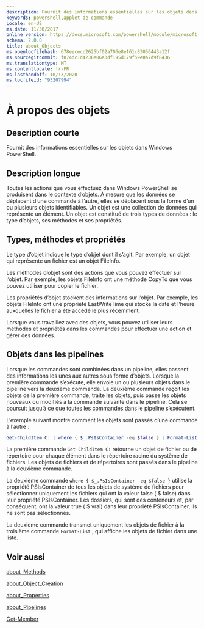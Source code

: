 ```yaml
---
description: Fournit des informations essentielles sur les objets dans Windows PowerShell.
keywords: powershell,applet de commande
Locale: en-US
ms.date: 11/30/2017
online version: https://docs.microsoft.com/powershell/module/microsoft.powershell.core/about/about_objects?view=powershell-5.1&WT.mc_id=ps-gethelp
schema: 2.0.0
title: about_Objects
ms.openlocfilehash: 678eececc2625bf02a706e8ef61c83056443a12f
ms.sourcegitcommit: f874dc1d4236e06a3df195d179f59e0a7d9f8436
ms.translationtype: MT
ms.contentlocale: fr-FR
ms.lasthandoff: 10/13/2020
ms.locfileid: "93207994"
---
```

# <a name="about-objects"></a>À propos des objets

## <a name="short-description"></a>Description courte

Fournit des informations essentielles sur les objets dans Windows PowerShell.

## <a name="long-description"></a>Description longue

Toutes les actions que vous effectuez dans Windows PowerShell se produisent dans le contexte d’objets. À mesure que les données se déplacent d’une commande à l’autre, elles se déplacent sous la forme d’un ou plusieurs objets identifiables. Un objet est une collection de données qui représente un élément. Un objet est constitué de trois types de données : le type d’objets, ses méthodes et ses propriétés.

## <a name="types-methods-and-properties"></a>Types, méthodes et propriétés

Le type d’objet indique le type d’objet dont il s’agit. Par exemple, un objet qui représente un fichier est un objet FileInfo.

Les méthodes d’objet sont des actions que vous pouvez effectuer sur l’objet.
Par exemple, les objets FileInfo ont une méthode CopyTo que vous pouvez utiliser pour copier le fichier.

Les propriétés d’objet stockent des informations sur l’objet. Par exemple, les objets FileInfo ont une propriété LastWriteTime qui stocke la date et l’heure auxquelles le fichier a été accédé le plus récemment.

Lorsque vous travaillez avec des objets, vous pouvez utiliser leurs méthodes et propriétés dans les commandes pour effectuer une action et gérer des données.

## <a name="objects-in-pipelines"></a>Objets dans les pipelines

Lorsque les commandes sont combinées dans un pipeline, elles passent des informations les unes aux autres sous forme d’objets. Lorsque la première commande s’exécute, elle envoie un ou plusieurs objets dans le pipeline vers la deuxième commande. La deuxième commande reçoit les objets de la première commande, traite les objets, puis passe les objets nouveaux ou modifiés à la commande suivante dans le pipeline.
Cela se poursuit jusqu’à ce que toutes les commandes dans le pipeline s’exécutent.

L’exemple suivant montre comment les objets sont passés d’une commande à l’autre :

```powershell
Get-ChildItem C: | where { $_.PsIsContainer -eq $false } | Format-List
```

La première commande `Get-ChildItem C:` retourne un objet de fichier ou de répertoire pour chaque élément dans le répertoire racine du système de fichiers. Les objets de fichiers et de répertoires sont passés dans le pipeline à la deuxième commande.

La deuxième commande `where { $_.PsIsContainer -eq $false }` utilise la propriété PSIsContainer de tous les objets de système de fichiers pour sélectionner uniquement les fichiers qui ont la valeur false ( \$ false) dans leur propriété PSIsContainer. Les dossiers, qui sont des conteneurs et, par conséquent, ont la valeur true ( \$ vrai) dans leur propriété PSIsContainer, ils ne sont pas sélectionnés.

La deuxième commande transmet uniquement les objets de fichier à la troisième commande `Format-List` , qui affiche les objets de fichier dans une liste.

## <a name="see-also"></a>Voir aussi

[about_Methods](about_Methods.md)

[about_Object_Creation](about_Object_Creation.md)

[about_Properties](about_Properties.md)

[about_Pipelines](about_Pipelines.md)

[Get-Member](xref:Microsoft.PowerShell.Utility.Get-Member)

